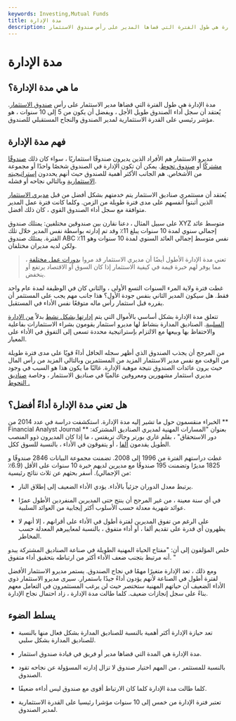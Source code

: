 ```yaml
---
keywords: Investing,Mutual Funds
title: مدة الإدارة
description: مدة الإدارة هي طول الفترة التي قضاها المدير على رأس صندوق الاستثمار.
---
```


# مدة الإدارة
## ما هي مدة الإدارة؟

مدة الإدارة هي طول الفترة التي قضاها مدير الاستثمار على رأس [صندوق الاستثمار](/investment-fund). يُعتقد أن سجل أداء الصندوق طويل الأجل ، ويفضل أن يكون من 5 إلى 10 سنوات ، هو مؤشر رئيسي على القدرة الاستثمارية لمدير الصندوق والنجاح المستقبلي للصندوق.

## فهم مدة الإدارة

مديرو الاستثمار هم الأفراد الذين يديرون صندوقًا استثماريًا ، سواء كان ذلك [صندوقًا مشتركًا](/mutualfund) أو [صندوق تحوط](/hedgefund). يمكن أن تكون الإدارة في الصندوق شخصًا واحدًا أو مجموعة من الأشخاص. هم الجانب الأكثر أهمية للصندوق حيث أنهم يحددون [إستراتيجيته الاستثمارية](/investmentstrategy) وبالتالي نجاحه أو فشله.

يُعتقد أن مستثمري صناديق الاستثمار يتم خدمتهم بشكل أفضل من قبل [مديري الاستثمار](/investment-manager) الذين أثبتوا أنفسهم على مدى فترة طويلة من الزمن. وكلما كانت فترة عمل المدير متوافقة مع سجل أداء الصندوق القوي ، كان ذلك أفضل.

على سبيل المثال ، دعنا نقارن بين صندوقين مختلفين: يمتلك صندوق XYZ متوسط عائد إجمالي سنوي لمدة 10 سنوات يبلغ 11٪ وقد تم إدارته بواسطة نفس المدير خلال تلك الفترة. يمتلك صندوق ABC نفس متوسط إجمالي العائد السنوي لمدة 10 سنوات وهو 11٪ ولكن لديه مديران مختلفان.

> تعني مدة الإدارة الأطول أيضًا أن مديري الاستثمار قد مروا [بدورات عمل مختلفة](/businesscycle) ، مما يوفر لهم خبرة قيمة في كيفية الاستثمار إذا كان السوق أو الاقتصاد يرتفع أو ينخفض.

>

غطت فترة ولاية المرء السنوات التسع الأولى ، والثاني كان في الوظيفة لمدة عام واحد فقط. هل سيكون المدير الثاني بنفس جودة الأول؟ هذا جانب مهم يجب على المستثمر أن يقرره قبل استثمار رأس ماله متوقعًا نفس الأداء في المستقبل.

تتعلق مدة الإدارة بشكل أساسي بالأموال التي يتم [إدارتها بشكل نشط](/activemanagement) بدلاً [من الإدارة](/activemanagement) [السلبية](/passivemanagement). الصناديق المدارة بنشاط لها مديرو استثمار يقومون بشراء الاستثمارات بفاعلية والاحتفاظ بها وبيعها مع الالتزام بإستراتيجية محددة تسعى إلى التفوق في الأداء على المعيار.

من المرجح أن يجذب الصندوق الذي أظهر سجله الحافل أداءً قويًا على مدى فترة طويلة من الوقت مع نفس مدير الاستثمار المزيد من المستثمرين وبالتالي المزيد من رأس المال حيث يرون عائدات الصندوق نتيجة موهبة الإدارة. غالبًا ما يكون هذا هو السبب في وجود مديري استثمار مشهورين ومعروفين عالميًا في صناديق الاستثمار ، وخاصة [صناديق](/hedgefund) [التحوط .](/hedgefund)

## هل تعني مدة الإدارة أداءً أفضل؟

الخبراء منقسمون حول ما تشير إليه مدة الإدارة. استكشفت دراسة في عدد 2014 من ** Financial Analyst Journal ** بعنوان "المسارات المهنية لمديري الصناديق المشتركة: دور الاستحقاق" ، بقلم غاري بورتر وجاك تريفتس ، ما إذا كان المديرون ذوو المنصب الطويل يقدمون [ألفا](/alpha) ، أو يتفوقون في الأداء ، بالنسبة للسوق ككل.

غطت دراستهم الفترة من 1996 إلى 2008. تضمنت مجموعة البيانات 2846 صندوقًا و 1825 مديرًا وتضمنت 195 صندوقًا مع مديرين لديهم خبرة 10 سنوات على الأقل (6.9٪ من الإجمالي). أسفر بحثهم عن ثلاث نتائج رئيسية:

- يرتبط معدل الدوران جزئياً بالأداء. يؤدي الأداء الضعيف إلى إطلاق النار.

- في أي سنة معينة ، من غير المرجح أن ينتج حتى المديرين المنفردين الأطول عمرًا عوائد شهرية معدلة حسب الأسلوب أكثر إيجابية من العوائد السلبية.

- على الرغم من تفوق المديرين لفترة أطول في الأداء على أقرانهم ، إلا أنهم لا يظهرون أي قدرة على تقديم ألفا ، أو أداء متفوق ، بالنسبة لمعاييرهم المعدلة حسب المخاطر.

خلص المؤلفون إلى أن: "مفتاح الحياة المهنية الطويلة في صناعة الصناديق المشتركة يبدو أنه مرتبط بتجنب ضعف الأداء أكثر من ارتباطه بتحقيق أداء متفوق. "

ومع ذلك ، تعد الإدارة متغيرًا مهمًا في نجاح الصندوق. يستمر مديرو الاستثمار الأفضل لفترة أطول في الصناعة لأنهم يؤدون أداءً جيدًا باستمرار. سيرى مديرو الاستثمار ذوي الأداء الضعيف أن حياتهم المهنية ستختصر حيث لن يرغب المستثمرون في التعامل معهم بناءً على سجل إنجازات ضعيف. كلما طالت مدة الإدارة ، زاد احتمال نجاح الإدارة.

## يسلط الضوء

- تعد حيازة الإدارة أكثر أهمية بالنسبة للصناديق المدارة بشكل فعال منها بالنسبة للصناديق المدارة بشكل سلبي.

- مدة الإدارة هي المدة التي قضاها مدير أو فريق في قيادة صندوق استثمار.

- بالنسبة للمستثمر ، من المهم اختيار صندوق لا تزال إدارته المسؤولة عن نجاحه تقود الصندوق.

- كلما طالت مدة الإدارة كلما كان الارتباط أقوى مع صندوق ليس أداءه ضعيفًا.

- تعتبر فترة الإدارة من خمس إلى 10 سنوات مؤشرا رئيسيا على القدرة الاستثمارية لمدير الصندوق.

